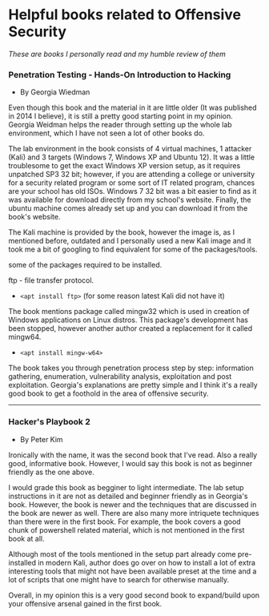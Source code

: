 # Helpful books related to Offensive Security

*These are books I personally read and my humble review of them*

### Penetration Testing - Hands-On Introduction to Hacking

* By Georgia Wiedman

Even though this book and the material in it are little older (It was published in 2014 I believe), it is still a pretty good starting point in my opinion. Georgia Weidman helps the reader through setting up the whole lab environment, which I have not seen a lot of other books do. 

The lab environment in the book consists of 4 virtual machines, 1 attacker (Kali) and 3 targets (Windows 7, Windows XP and Ubuntu 12). It was a little troublesome to get the exact Windows XP version setup, as it requires unpatched SP3 32 bit; however, if you are attending a college or university for a security related program or some sort of IT related program, chances are your school has old ISOs. Windows 7 32 bit was a bit easier to find as it was available for download directly from my school's website. Finally, the ubuntu machine comes already set up and you can download it from the book's website.

The Kali machine is provided by the book, however the image is, as I mentioned before, outdated and I personally used a new Kali image and it took me a bit of googling to find equivalent for some of the packages/tools.

some of the packages required to be installed.

ftp - file transfer protocol.

* `<apt install ftp>` (for some reason latest Kali did not have it)

The book mentions package called mingw32 which is used in creation of Windows applications on Linux distros. 
This package's development has been stopped, however another author created a replacement for it called mingw64.

* `<apt install mingw-w64>`

The book takes you through penetration process step by step: information gathering, enumeration, vulnerability analysis, exploitation and post exploitation. Georgia's explanations are pretty simple and I think it's a really good book to get a foothold in the area of offensive security.

--------------------------------------------------------------------------------------------------------
### Hacker's Playbook 2

* By Peter Kim

Ironically with the name, it was the second book that I've read. Also a really good, informative book. However, I would say this book is not as beginner friendly as the one above.

I would grade this book as begginer to light intermediate. The lab setup instructions in it are not as detailed and beginner friendly as in Georgia's book. However, the book is newer and the techniques that are discussed in the book are newer as well. There are also many more intriquete techniques than there were in the first book. For example, the book covers a good chunk of powershell related material, which is not mentioned in the first book at all.

Although most of the tools mentioned in the setup part already come pre-installed in modern Kali, author does go over on how to install a lot of extra interesting tools that might not have been available preset at the time and a lot of scripts that one might have to search for otherwise manually.

Overall, in my opinion this is a very good second book to expand/build upon your offensive arsenal gained in the first book.
